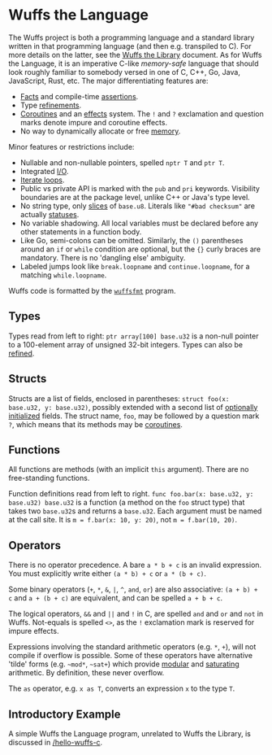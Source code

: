 # Wuffs the Language

The Wuffs project is both a programming language and a standard library written
in that programming language (and then e.g. transpiled to C). For more details
on the latter, see the [Wuffs the Library](/doc/wuffs-the-library.md) document.
As for Wuffs the Language, it is an imperative C-like *memory-safe* language
that should look roughly familiar to somebody versed in one of C, C++, Go,
Java, JavaScript, Rust, etc. The major differentiating features are:

- [Facts](/doc/note/facts.md) and compile-time
  [assertions](/doc/note/assertions.md).
- Type [refinements](/doc/glossary.md#refinement-type).
- [Coroutines](/doc/note/coroutines.md) and an [effects](/doc/note/effects.md)
  system. The `!` and `?` exclamation and question marks denote impure and
  coroutine effects.
- No way to dynamically allocate or free [memory](/doc/note/memory-safety.md).

Minor features or restrictions include:

- Nullable and non-nullable pointers, spelled `nptr T` and `ptr T`.
- Integrated [I/O](/doc/note/io-input-output.md).
- [Iterate loops](/doc/note/iterate-loops.md).
- Public vs private API is marked with the `pub` and `pri` keywords. Visibility
  boundaries are at the package level, unlike C++ or Java's type level.
- No string type, only [slices](/doc/note/slices-arrays-and-tables.md) of
  `base.u8`. Literals like `"#bad checksum"` are actually
  [statuses](/doc/note/statuses.md).
- No variable shadowing. All local variables must be declared before any other
  statements in a function body.
- Like Go, semi-colons can be omitted. Similarly, the `()` parentheses around
  an `if` or `while` condition are optional, but the `{}` curly braces are
  mandatory. There is no 'dangling else' ambiguity.
- Labeled jumps look like `break.loopname` and `continue.loopname`, for a
  matching `while.loopname`.

Wuffs code is formatted by the
[`wuffsfmt`](https://godoc.org/github.com/google/wuffs/cmd/wuffsfmt) program.


## Types

Types read from left to right: `ptr array[100] base.u32` is a non-null pointer
to a 100-element array of unsigned 32-bit integers. Types can also be
[refined](/doc/glossary.md#refinement-type).


## Structs

Structs are a list of fields, enclosed in parentheses: `struct foo(x: base.u32,
y: base.u32)`, possibly extended with a second list of [optionally
initialized](/doc/note/initialization.md#partial-zero-initialization) fields.
The struct name, `foo`, may be followed by a question mark `?`, which means
that its methods may be [coroutines](/doc/note/coroutines.md).


## Functions

All functions are methods (with an implicit `this` argument). There are no
free-standing functions.

Function definitions read from left to right. `func foo.bar(x: base.u32, y:
base.u32) base.u32` is a function (a method on the `foo` struct type) that
takes two `base.u32`s and returns a `base.u32`. Each argument must be named at
the call site. It is `m = f.bar(x: 10, y: 20)`, not `m = f.bar(10, 20)`.


## Operators

There is no operator precedence. A bare `a * b + c` is an invalid expression.
You must explicitly write either `(a * b) + c` or `a * (b + c)`.

Some binary operators (`+`, `*`, `&`, `|`, `^`, `and`, `or`) are also
associative: `(a + b) + c` and `a + (b + c)` are equivalent, and can be spelled
`a + b + c`.

The logical operators, `&&` and `||` and `!` in C, are spelled `and` and `or`
and `not` in Wuffs. Not-equals is spelled `<>`, as the `!` exclamation mark is
reserved for impure effects.

Expressions involving the standard arithmetic operators (e.g. `*`, `+`), will
not compile if overflow is possible. Some of these operators have alternative
'tilde' forms (e.g. `~mod*`, `~sat+`) which provide
[modular](/doc/glossary.md#modular-arithmetic.md) and
[saturating](/doc/glossary.md#saturating-arithmetic.md) arithmetic. By
definition, these never overflow.

The `as` operator, e.g. `x as T`, converts an expression `x` to the type `T`.


## Introductory Example

A simple Wuffs the Language program, unrelated to Wuffs the Library, is
discussed in [/hello-wuffs-c](/hello-wuffs-c).
